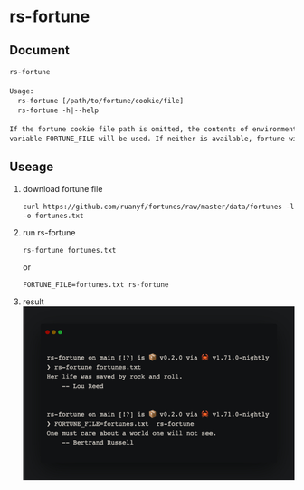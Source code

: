 # rs-fortune

## Document

```txt
rs-fortune

Usage:
  rs-fortune [/path/to/fortune/cookie/file]
  rs-fortune -h|--help

If the fortune cookie file path is omitted, the contents of environment
variable FORTUNE_FILE will be used. If neither is available, fortune will abort.
```

## Useage

1. download fortune file

    ```shell
    curl https://github.com/ruanyf/fortunes/raw/master/data/fortunes -l -o fortunes.txt
    ```

2. run rs-fortune

      ```shell
      rs-fortune fortunes.txt
      ```

      or

      ```shell
      FORTUNE_FILE=fortunes.txt rs-fortune
      ```

3. result
    ![out put demo](images/demo.jpeg)
